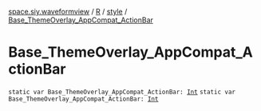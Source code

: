 [space.siy.waveformview](../../index.md) / [R](../index.md) / [style](index.md) / [Base_ThemeOverlay_AppCompat_ActionBar](./-base_-theme-overlay_-app-compat_-action-bar.md)

# Base_ThemeOverlay_AppCompat_ActionBar

`static var Base_ThemeOverlay_AppCompat_ActionBar: `[`Int`](https://kotlinlang.org/api/latest/jvm/stdlib/kotlin/-int/index.html)
`static var Base_ThemeOverlay_AppCompat_ActionBar: `[`Int`](https://kotlinlang.org/api/latest/jvm/stdlib/kotlin/-int/index.html)